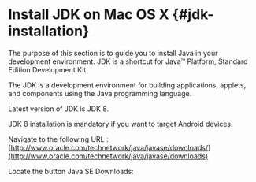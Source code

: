 # Install JDK on Mac OS X {#jdk-installation}

The purpose of this section is to guide you to install Java in your development environment. JDK is a shortcut for Java™ Platform, Standard Edition Development Kit

The JDK is a development environment for building applications, applets, and components using the Java programming language.

Latest version of JDK is JDK 8.

JDK 8 installation is mandatory if you want to target Android devices.

Navigate to the following URL :[http://www.oracle.com/technetwork/java/javase/downloads/](http://www.oracle.com/technetwork/java/javase/downloads)

Locate the button Java SE Downloads:



